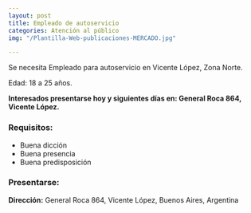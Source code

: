 ```yaml
---
layout: post
title: Empleado de autoservicio
categories: Atención al público
img: "/Plantilla-Web-publicaciones-MERCADO.jpg"

---
```

Se necesita Empleado para autoservicio en Vicente López, Zona Norte.

Edad: 18 a 25 años.

**Interesados presentarse hoy y siguientes días en: General Roca 864, Vicente López.**

### Requisitos:

* Buena dicción
* Buena presencia
* Buena predisposición

### Presentarse:

**Dirección:** General Roca 864, Vicente López, Buenos Aires, Argentina